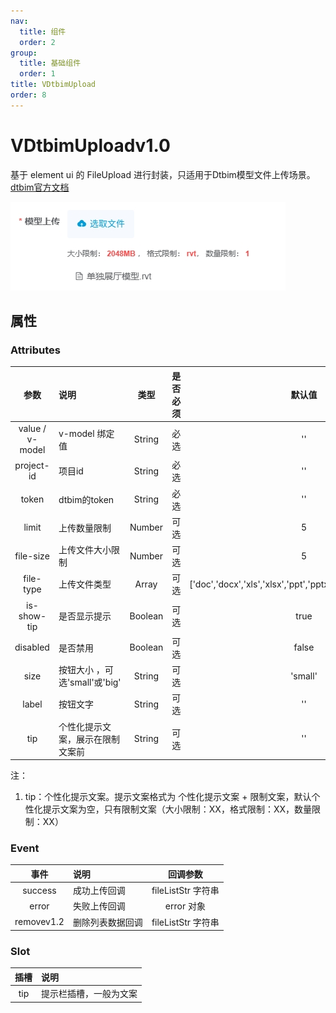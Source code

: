 ```yaml
---
nav:
  title: 组件
  order: 2
group:
  title: 基础组件
  order: 1
title: VDtbimUpload
order: 8
---
```


# VDtbimUpload<Badge>v1.0</Badge>

基于 element ui 的 FileUpload 进行封装，只适用于Dtbim模型文件上传场景。[dtbim官方文档](https://www.dtbim.cn/)

![DtbimUpload](../assets/base-component/dtbim-upload.png)

## 属性

### Attributes

|      参数       | 说明                          |  类型   | 是否必须 |                      默认值                       |
| :-------------: | :---------------------------- | :-----: | :------: | :-----------------------------------------------: |
| value / v-model | v-model 绑定值                | String  |   必选   |                        ''                         |
|   project-id    | 项目id                      | String  |   必选   |                        ''                         |
|      token      | dtbim的token                  | String  |   必选   |                        ''                         |
|      limit      | 上传数量限制                  | Number  |   可选   |                         5                         |
|    file-size     | 上传文件大小限制              | Number  |   可选   |                         5                         |
|    file-type     | 上传文件类型                  |  Array  |   可选   | ['doc','docx','xls','xlsx','ppt','pptx','txt','pdf','png','jpg'] |
|    is-show-tip    | 是否显示提示                  | Boolean |   可选   |                       true                        |
|    disabled     | 是否禁用                      | Boolean |   可选   |                       false                       |
|      size       | 按钮大小 ，可选'small'或'big' | String  |   可选   |                      'small'                      |
|      label      | 按钮文字                      | String  |   可选   |                        ''                         |
|      tip        | 个性化提示文案，展示在限制文案前 | String  |   可选   |                       ''                         |

注：
1. tip：个性化提示文案。提示文案格式为 个性化提示文案 + 限制文案，默认个性化提示文案为空，只有限制文案（大小限制：XX，格式限制：XX，数量限制：XX）

### Event

|   事件   | 说明         |      回调参数      |
| :------: | :----------- | :----------------: |
| success  | 成功上传回调 | fileListStr 字符串 |
|  error   | 失败上传回调 |     error 对象     |
|  remove<Badge>v1.2</Badge>   | 删除列表数据回调 |  fileListStr 字符串     |

### Slot

| 插槽 | 说明                         |
| :--: | :--------------------------- |
| tip  | 提示栏插槽，一般为<span>文案 |
